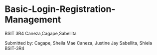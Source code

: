 # Basic-Login-Registration-Management
BSIT 3R4 Caneza,Cagape,Sabellita

Submitted by:
Cagape, Sheila Mae
Caneza, Justine Jay
Sabellita, Shiela
BSIT-3R4
